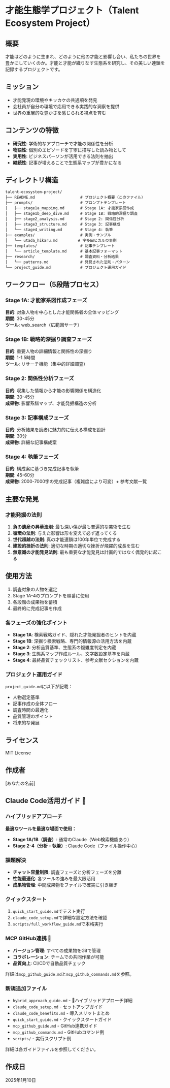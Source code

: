 # 才能生態学プロジェクト（Talent Ecosystem Project）

## 概要
才能はどのように生まれ、どのように他の才能と影響し合い、私たちの世界を豊かにしていくのか。才能と才能が織りなす生態系を研究し、その美しい連鎖を記録するプロジェクトです。

## ミッション
- 才能発現の環境やキッカケの共通項を発見
- 会社員が自分の環境で応用できる実践的な洞察を提供
- 世界の重層的な豊かさを感じられる視点を育む

## コンテンツの特徴
- **研究性**: 学術的なアプローチで才能の関係性を分析
- **物語性**: 個別のエピソードを丁寧に描写した読み物として
- **実用性**: ビジネスパーソンが活用できる法則を抽出
- **継続性**: 記事が増えることで生態系マップが豊かになる

## ディレクトリ構造
```
talent-ecosystem-project/
├── README.md                    # プロジェクト概要（このファイル）
├── prompts/                     # プロンプトテンプレート
│   ├── stage1a_mapping.md       # Stage 1A: 才能家系図作成
│   ├── stage1b_deep_dive.md     # Stage 1B: 戦略的深掘り調査
│   ├── stage2_analysis.md       # Stage 2: 関係性分析
│   ├── stage3_structure.md      # Stage 3: 記事構成
│   └── stage4_writing.md        # Stage 4: 執筆
├── examples/                    # 実例・サンプル
│   └── utada_hikaru.md         # 宇多田ヒカルの事例
├── templates/                   # 記事テンプレート
│   └── article_template.md      # 基本記事フォーマット
├── research/                    # 調査資料・分析結果
│   └── patterns.md              # 発見された法則・パターン
└── project_guide.md             # プロジェクト運用ガイド
```

## ワークフロー（5段階プロセス）

### Stage 1A: 才能家系図作成フェーズ
**目的**: 対象人物を中心とした才能関係者の全体マッピング  
**期間**: 30-45分  
**ツール**: web_search（広範囲サーチ）

### Stage 1B: 戦略的深掘り調査フェーズ
**目的**: 重要人物の詳細情報と関係性の深掘り  
**期間**: 1-1.5時間  
**ツール**: リサーチ機能（集中的詳細調査）

### Stage 2: 関係性分析フェーズ
**目的**: 収集した情報から才能の影響関係を構造化  
**期間**: 30-45分  
**成果物**: 影響系譜マップ、才能発掘構造の分析

### Stage 3: 記事構成フェーズ
**目的**: 分析結果を読者に魅力的に伝える構成を設計  
**期間**: 30分  
**成果物**: 詳細な記事構成案

### Stage 4: 執筆フェーズ
**目的**: 構成案に基づき完成記事を執筆  
**期間**: 45-60分  
**成果物**: 2000-7000字の完成記事（複雑度により可変）+ 参考文献一覧

## 主要な発見

### 才能発掘の法則
1. **負の遺産の昇華法則**: 最も深い傷が最も普遍的な芸術を生む
2. **循環の法則**: 与えた影響は形を変えて必ず返ってくる
3. **世代超越の法則**: 真の才能連鎖は100年単位で完成する
4. **建設的挫折の法則**: 適切な時期の適切な挫折が飛躍的成長を生む
5. **無意識の才能発見法則**: 最も重要な才能発見は計画的ではなく偶発的に起こる

## 使用方法
1. 調査対象の人物を選定
2. Stage 1A-4のプロンプトを順番に使用
3. 各段階の成果物を蓄積
4. 最終的に完成記事を作成

### 各フェーズの強化ポイント
- **Stage 1A**: 検索戦略ガイド、隠れた才能発掘者のヒントを内蔵
- **Stage 1B**: 深掘り検索戦略、専門的情報源の活用方法を内蔵
- **Stage 2**: 分析品質基準、生態系の複雑度判定を内蔵
- **Stage 3**: 生態系マップ作成ルール、文字数設定基準を内蔵
- **Stage 4**: 最終品質チェックリスト、参考文献セクションを内蔵

### プロジェクト運用ガイド
`project_guide.md`に以下が記載：
- 人物選定基準
- 記事作成の全体フロー
- 調査時間の最適化
- 品質管理のポイント
- 将来的な発展

## ライセンス
MIT License

## 作成者
[あなたの名前]

## Claude Code活用ガイド 🚀

### ハイブリッドアプローチ
**最適なツールを最適な場面で使用：**
- **Stage 1A/1B（調査）**: 通常のClaude（Web検索機能あり）
- **Stage 2-4（分析・執筆）**: Claude Code（ファイル操作中心）

### 課題解決
- **チャット容量制限**: 調査フェーズと分析フェーズを分離
- **性能最適化**: 各ツールの強みを最大限活用
- **成果物管理**: 中間成果物をファイルで確実に引き継ぎ

### クイックスタート
1. `quick_start_guide.md`でテスト実行
2. `claude_code_setup.md`で詳細な設定方法を確認
3. `scripts/full_workflow_guide.md`で本格実行

### MCP GitHub連携 🔗
- **バージョン管理**: すべての成果物をGitで管理
- **コラボレーション**: チームでの共同作業が可能
- **品質向上**: CI/CDで自動品質チェック

詳細は`mcp_github_guide.md`と`mcp_github_commands.md`を参照。

### 新規追加ファイル
- `hybrid_approach_guide.md` - 🌟ハイブリッドアプローチ詳細
- `claude_code_setup.md` - セットアップガイド
- `claude_code_benefits.md` - 導入メリットまとめ  
- `quick_start_guide.md` - クイックスタートガイド
- `mcp_github_guide.md` - GitHub連携ガイド
- `mcp_github_commands.md` - GitHubコマンド例
- `scripts/` - 実行スクリプト例

詳細は各ガイドファイルを参照してください。

## 作成日
2025年1月10日
